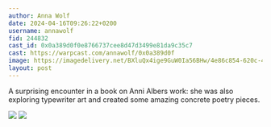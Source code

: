 ```yaml
---
author: Anna Wolf
date: 2024-04-16T09:26:22+0200
username: annawolf
fid: 244832
cast_id: 0x0a389d0f0e8766737cee8d47d3499e81da9c35c7
cast: https://warpcast.com/annawolf/0x0a389d0f
image: https://imagedelivery.net/BXluQx4ige9GuW0Ia56BHw/4e86c854-620c-49e0-da1f-060f02308c00/original
layout: post
---
```

A surprising encounter in a book on Anni Albers work: she was also exploring typewriter art and created some amazing concrete poetry pieces.  

![](https://imagedelivery.net/BXluQx4ige9GuW0Ia56BHw/4e86c854-620c-49e0-da1f-060f02308c00/original)
![](https://imagedelivery.net/BXluQx4ige9GuW0Ia56BHw/5bb3a260-97f2-49d2-e38d-1dcb05c09800/original)